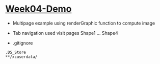 # [Week04-Demo](https://github.com/molab-itp/Week04-Demo.git)

- Multipage example using renderGraphic function to compute image

- Tab navigation used visit pages Shape1 ... Shape4 

- .gitignore
```
.DS_Store
**/xcuserdata/
```
